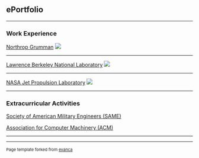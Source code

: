 ## ePortfolio

---

### Work Experience

[Northrop Grumman](/sample_page)
<img src="images/dummy_thumbnail.jpg?raw=true"/>

---
[Lawrence Berkeley National Laboratory](/pdf/sample_presentation.pdf)
<img src="images/dummy_thumbnail.jpg?raw=true"/>

---
[NASA Jet Propulsion Laboratory](http://example.com/)
<img src="images/dummy_thumbnail.jpg?raw=true"/>

---

### Extracurricular Activities

[Society of American Military Engineers (SAME)](http://example.com/)

[Association for Computer Machinery (ACM)](http://example.com/)

---




---
<p style="font-size:11px">Page template forked from <a href="https://github.com/evanca/quick-portfolio">evanca</a></p>
<!-- Remove above link if you don't want to attibute -->
